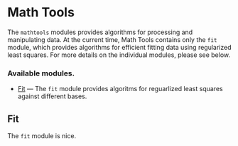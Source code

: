 # Math Tools

The ```mathtools```  modules provides algorithms for processing and
manipulating data. At the current time, Math Tools contains only the ```fit```
module, which provides algorithms for efficient fitting data using regularized
least squares. For more details on the individual modules, please see below.

### Available modules.

- [Fit](#fit) — The ```fit``` module provides algoritms for reguarlized least
squares against different bases.


## Fit 

The ```fit``` module is nice.

